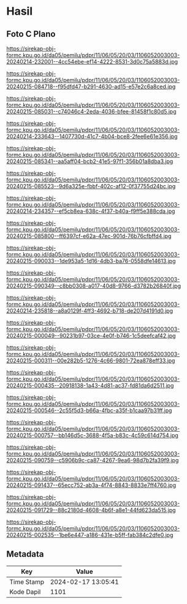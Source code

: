 # Hasil

## Foto C Plano

https://sirekap-obj-formc.kpu.go.id/da05/pemilu/pdpr/11/06/05/20/03/1106052003003-20240214-232001--4cc54ebe-ef14-4222-8531-3d0c75a5883d.jpg

https://sirekap-obj-formc.kpu.go.id/da05/pemilu/pdpr/11/06/05/20/03/1106052003003-20240215-084718--f95dfd47-b291-4630-ad15-e57e2c6a8ced.jpg

https://sirekap-obj-formc.kpu.go.id/da05/pemilu/pdpr/11/06/05/20/03/1106052003003-20240215-085031--c74046c4-2eda-4036-bfee-81458f1c80d5.jpg

https://sirekap-obj-formc.kpu.go.id/da05/pemilu/pdpr/11/06/05/20/03/1106052003003-20240214-233643--1407730d-41c7-4b04-bce8-2fee6e61e356.jpg

https://sirekap-obj-formc.kpu.go.id/da05/pemilu/pdpr/11/06/05/20/03/1106052003003-20240215-085341--aa5aff04-bcb2-41e5-97f1-356b01a8dba3.jpg

https://sirekap-obj-formc.kpu.go.id/da05/pemilu/pdpr/11/06/05/20/03/1106052003003-20240215-085523--9d6a325e-fbbf-402c-af12-0f37755d24bc.jpg

https://sirekap-obj-formc.kpu.go.id/da05/pemilu/pdpr/11/06/05/20/03/1106052003003-20240214-234357--ef5cb8ea-638c-4f37-b40a-f9ff5e388cda.jpg

https://sirekap-obj-formc.kpu.go.id/da05/pemilu/pdpr/11/06/05/20/03/1106052003003-20240215-085800--ff6397cf-e62a-47ec-901d-76b76cfbffd4.jpg

https://sirekap-obj-formc.kpu.go.id/da05/pemilu/pdpr/11/06/05/20/03/1106052003003-20240215-090033--1de953a5-1d16-4db3-ba76-0558dfe14613.jpg

https://sirekap-obj-formc.kpu.go.id/da05/pemilu/pdpr/11/06/05/20/03/1106052003003-20240215-090349--c8bb0308-a017-40d8-9766-d3782b26840f.jpg

https://sirekap-obj-formc.kpu.go.id/da05/pemilu/pdpr/11/06/05/20/03/1106052003003-20240214-235818--a8a0129f-4ff3-4692-b718-de207d4191d0.jpg

https://sirekap-obj-formc.kpu.go.id/da05/pemilu/pdpr/11/06/05/20/03/1106052003003-20240215-000049--90231b97-03ce-4e0f-b746-1c5deefcaf42.jpg

https://sirekap-obj-formc.kpu.go.id/da05/pemilu/pdpr/11/06/05/20/03/1106052003003-20240215-000311--00e282b5-1276-4c66-9801-72ea878eff33.jpg

https://sirekap-obj-formc.kpu.go.id/da05/pemilu/pdpr/11/06/05/20/03/1106052003003-20240215-000435--20918138-1a43-4d81-ac37-fd81da6d2511.jpg

https://sirekap-obj-formc.kpu.go.id/da05/pemilu/pdpr/11/06/05/20/03/1106052003003-20240215-000546--2c55f5d3-b66a-4fbc-a35f-b1caa97b31ff.jpg

https://sirekap-obj-formc.kpu.go.id/da05/pemilu/pdpr/11/06/05/20/03/1106052003003-20240215-000757--bb146d5c-3688-4f5a-b83c-4c59c614d754.jpg

https://sirekap-obj-formc.kpu.go.id/da05/pemilu/pdpr/11/06/05/20/03/1106052003003-20240215-090759--c5906b9c-ca87-4267-9ea6-98d7b2fa39f9.jpg

https://sirekap-obj-formc.kpu.go.id/da05/pemilu/pdpr/11/06/05/20/03/1106052003003-20240215-091437--65ecc752-ab3a-4f74-8843-8833e7ff4760.jpg

https://sirekap-obj-formc.kpu.go.id/da05/pemilu/pdpr/11/06/05/20/03/1106052003003-20240215-091729--88c2180d-4608-4b6f-a8e1-44fd623da515.jpg

https://sirekap-obj-formc.kpu.go.id/da05/pemilu/pdpr/11/06/05/20/03/1106052003003-20240215-002535--1be6e447-a186-431e-b5ff-fab384c2dfe0.jpg


## Metadata

| Key        | Value               |
| ---------- | ------------------- |
| Time Stamp | 2024-02-17 13:05:41 |
| Kode Dapil | 1101                |



